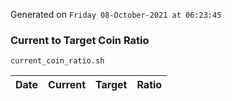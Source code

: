 Generated on `Friday 08-October-2021 at 06:23:45`

### Current to Target Coin Ratio
`current_coin_ratio.sh`

Date|Current|Target|Ratio
---|---|---|---
